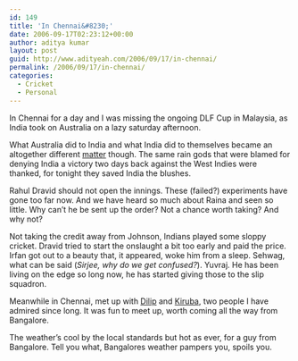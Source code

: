 ```yaml
---
id: 149
title: 'In Chennai&#8230;'
date: 2006-09-17T02:23:12+00:00
author: aditya kumar
layout: post
guid: http://www.adityeah.com/2006/09/17/in-chennai/
permalink: /2006/09/17/in-chennai/
categories:
  - Cricket
  - Personal
---
```

In Chennai for a day and I was missing the ongoing DLF Cup in Malaysia, as India took on Australia on a lazy saturday afternoon.  
  
What Australia did to India and what India did to themselves became an altogether different [matter](http://content-ind.cricinfo.com/dlfcup/content/current/story/259710.html) though. The same rain gods that were blamed for denying India a victory two days back against the West Indies were thanked, for tonight they saved India the blushes.  
  
Rahul Dravid should not open the innings. These (failed?) experiments have gone too far now. And we have heard so much about Raina and seen so little. Why can&#8217;t he be sent up the order? Not a chance worth taking? And why not?  
  
Not taking the credit away from Johnson, Indians played some sloppy cricket. Dravid tried to start the onslaught a bit too early and paid the price. Irfan got out to a beauty that, it appeared, woke him from a sleep. Sehwag, what can be said (_Sirjee, why do we get confused?_). Yuvraj. He has been living on the edge so long now, he has started giving those to the slip squadron.  
  
Meanwhile in Chennai, met up with [Dilip](http://dcubed.blogspot.com) and [Kiruba](http://www.kiruba.com), two people I have admired since long. It was fun to meet up, worth coming all the way from Bangalore.  
  
The weather&#8217;s cool by the local standards but hot as ever, for a guy from Bangalore. Tell you what, Bangalores weather pampers you, spoils you.